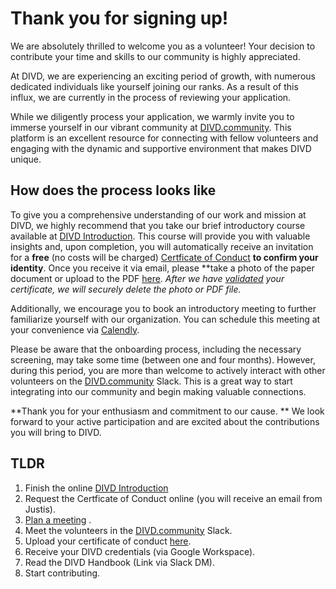 # Thank you for signing up!

We are absolutely thrilled to welcome you as a volunteer! 
Your decision to contribute your time and skills to our community is highly appreciated. 

At DIVD, we are experiencing an exciting period of growth, with numerous dedicated individuals like yourself joining our ranks. 
As a result of this influx, we are currently in the process of reviewing your application.

While we diligently process your application, we warmly invite you to immerse yourself in our vibrant community at [DIVD.community](https://DIVD.community). 
This platform is an excellent resource for connecting with fellow volunteers and engaging with the dynamic and supportive environment that makes DIVD unique.

## How does the process looks like

To give you a comprehensive understanding of our work and mission at DIVD, we highly recommend that you take our brief introductory course available at [DIVD Introduction](https://divd.thinkific.com/courses/DIVD-Introduction). 
This course will provide you with valuable insights and, upon completion, you will automatically receive an invitation for a **free** (no costs will be charged) [Certficate of Conduct](https://www.justis.nl/en/products/certificate-of-conduct) **to confirm your identity**. 
Once you receive it via email, please **take a photo of the paper document or upload to the PDF [here](https://form.jotform.com/241683944130355). _After we have [validated](https://validatie.nl/) your certificate, we will securely delete the photo or PDF file._

Additionally, we encourage you to book an introductory meeting to further familiarize yourself with our organization. 
You can schedule this meeting at your convenience via [Calendly](https://calendly.com/victor-gevers/divd-introductory-meeting).

Please be aware that the onboarding process, including the necessary screening, may take some time (between one and four months). 
However, during this period, you are more than welcome to actively interact with other volunteers on the [DIVD.community](https://DIVD.community) Slack. 
This is a great way to start integrating into our community and begin making valuable connections. 

**Thank you for your enthusiasm and commitment to our cause. **
We look forward to your active participation and are excited about the contributions you will bring to DIVD.

## TLDR
1. Finish the online [DIVD Introduction](https://divd.thinkific.com/courses/DIVD-Introduction) 
2. Request the Certficate of Conduct online (you will receive an email from Justis).
4. [Plan a meeting](https://calendly.com/victor-gevers/divd-introductory-meeting) .
5. Meet the volunteers in the [DIVD.community](https://DIVD.community) Slack.
6. Upload your certificate of conduct [here](https://form.jotform.com/241683944130355).
7. Receive your DIVD credentials (via Google Workspace).
8. Read the DIVD Handbook (Link via Slack DM).
9. Start contributing.
